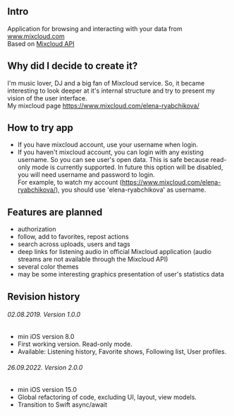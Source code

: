 ## Intro
Application for browsing and interacting with your data from www.mixcloud.com  
Based on [Mixcloud API](https://www.mixcloud.com/developers/)

## Why did I decide to create it?
I'm music lover, DJ and a big fan of Mixcloud service. So, it became interesting to look deeper at it's internal structure and try to present my vision of the user interface.  
My mixcloud page https://www.mixcloud.com/elena-ryabchikova/

## How to try app
- If you have mixcloud account, use your username when login.
- If you haven't  mixcloud account, you can login with any existing username. So you can see user's open data. This is safe because read-only mode is currently supported. In future this option will be disabled, you will need username and password to login.  
   For example, to watch my account  (https://www.mixcloud.com/elena-ryabchikova/), you should use 'elena-ryabchikova' as username.

## Features are planned
- authorization
- follow, add to favorites, repost actions
- search across uploads, users and tags
- deep links for listening audio in official Mixcloud application (audio streams are not available through the Mixcloud API)
- several color themes
- may be some interesting graphics presentation of user's statistics data

## Revision history

###### 02.08.2019. Version 1.0.0
- min iOS version 8.0
- First working version. Read-only mode.
- Available: Listening history, Favorite shows, Following list, User profiles.

###### 26.09.2022. Version 2.0.0
- min iOS version 15.0
- Global refactoring of code, excluding UI, layout, view models.
- Transition to Swift async/await
